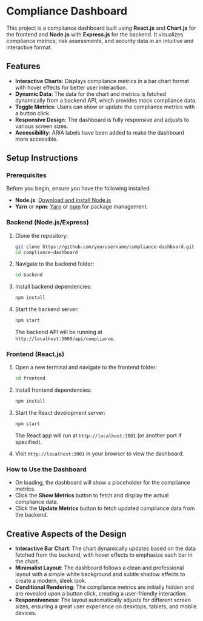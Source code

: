 # Compliance Dashboard

This project is a compliance dashboard built using **React.js** and **Chart.js** for the frontend and **Node.js** with **Express.js** for the backend. It visualizes compliance metrics, risk assessments, and security data in an intuitive and interactive format. 

## Features

- **Interactive Charts**: Displays compliance metrics in a bar chart format with hover effects for better user interaction.
- **Dynamic Data**: The data for the chart and metrics is fetched dynamically from a backend API, which provides mock compliance data.
- **Toggle Metrics**: Users can show or update the compliance metrics with a button click.
- **Responsive Design**: The dashboard is fully responsive and adjusts to various screen sizes.
- **Accessibility**: ARIA labels have been added to make the dashboard more accessible.

## Setup Instructions

### Prerequisites

Before you begin, ensure you have the following installed:

- **Node.js**: [Download and install Node.js](https://nodejs.org/)
- **Yarn** or **npm**: [Yarn](https://classic.yarnpkg.com/lang/en/docs/install/) or [npm](https://www.npmjs.com/get-npm) for package management.

### Backend (Node.js/Express)

1. Clone the repository:
    ```bash
    git clone https://github.com/yourusername/compliance-dashboard.git
    cd compliance-dashboard
    ```

2. Navigate to the backend folder:
    ```bash
    cd backend
    ```

3. Install backend dependencies:
    ```bash
    npm install
    ```

4. Start the backend server:
    ```bash
    npm start
    ```

   The backend API will be running at `http://localhost:3000/api/compliance`.

### Frontend (React.js)

1. Open a new terminal and navigate to the frontend folder:
    ```bash
    cd frontend
    ```

2. Install frontend dependencies:
    ```bash
    npm install
    ```

3. Start the React development server:
    ```bash
    npm start
    ```

   The React app will run at `http://localhost:3001` (or another port if specified).

4. Visit `http://localhost:3001` in your browser to view the dashboard.

### How to Use the Dashboard

- On loading, the dashboard will show a placeholder for the compliance metrics.
- Click the **Show Metrics** button to fetch and display the actual compliance data.
- Click the **Update Metrics** button to fetch updated compliance data from the backend.

## Creative Aspects of the Design

- **Interactive Bar Chart**: The chart dynamically updates based on the data fetched from the backend, with hover effects to emphasize each bar in the chart.
- **Minimalist Layout**: The dashboard follows a clean and professional layout with a simple white background and subtle shadow effects to create a modern, sleek look.
- **Conditional Rendering**: The compliance metrics are initially hidden and are revealed upon a button click, creating a user-friendly interaction.
- **Responsiveness**: The layout automatically adjusts for different screen sizes, ensuring a great user experience on desktops, tablets, and mobile devices.


